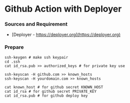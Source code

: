 # Github Action with Deployer

### Sources and Requirement
- [Deployer - https://deployer.org](https://deployer.org)

### Prepare 


    ssh-keygen # make ssh keypair
    cd .ssh
    cat id_rsa.pub >> authorized_keys # for private key use
    
    ssh-keyscan -H github.com >> known_hosts
    ssh-keyscan -H yourdomain.com >> known_hosts

    cat known_host # for github secret KNOWN_HOST
    cat id_rsa # for github secret PRIVATE_KEY
    cat id_rsa.pub # for github deploy key


